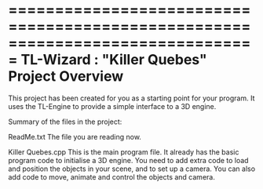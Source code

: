 ===============================================================================
           TL-Wizard : "Killer Quebes" Project Overview
===============================================================================

This project has been created for you as a starting point for your program.
It uses the TL-Engine to provide a simple interface to a 3D engine.

Summary of the files in the project:

ReadMe.txt
	The file you are reading now.
	
Killer Quebes.cpp
    This is the main program file. It already has the basic program code to
    initialise a 3D engine. You need to add extra code to load and position the
    objects in your scene, and to set up a camera. You can also add code to 
    move, animate and control the objects and camera.